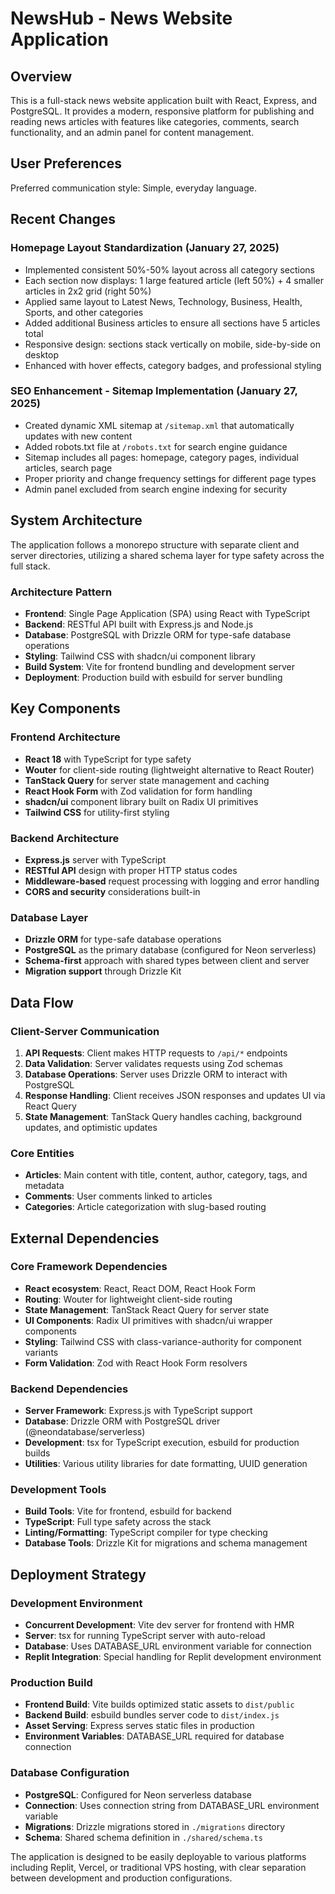 # NewsHub - News Website Application

## Overview

This is a full-stack news website application built with React, Express, and PostgreSQL. It provides a modern, responsive platform for publishing and reading news articles with features like categories, comments, search functionality, and an admin panel for content management.

## User Preferences

Preferred communication style: Simple, everyday language.

## Recent Changes

### Homepage Layout Standardization (January 27, 2025)
- Implemented consistent 50%-50% layout across all category sections
- Each section now displays: 1 large featured article (left 50%) + 4 smaller articles in 2x2 grid (right 50%)
- Applied same layout to Latest News, Technology, Business, Health, Sports, and other categories
- Added additional Business articles to ensure all sections have 5 articles total
- Responsive design: sections stack vertically on mobile, side-by-side on desktop
- Enhanced with hover effects, category badges, and professional styling

### SEO Enhancement - Sitemap Implementation (January 27, 2025)
- Created dynamic XML sitemap at `/sitemap.xml` that automatically updates with new content
- Added robots.txt file at `/robots.txt` for search engine guidance
- Sitemap includes all pages: homepage, category pages, individual articles, search page
- Proper priority and change frequency settings for different page types
- Admin panel excluded from search engine indexing for security

## System Architecture

The application follows a monorepo structure with separate client and server directories, utilizing a shared schema layer for type safety across the full stack.

### Architecture Pattern
- **Frontend**: Single Page Application (SPA) using React with TypeScript
- **Backend**: RESTful API built with Express.js and Node.js
- **Database**: PostgreSQL with Drizzle ORM for type-safe database operations
- **Styling**: Tailwind CSS with shadcn/ui component library
- **Build System**: Vite for frontend bundling and development server
- **Deployment**: Production build with esbuild for server bundling

## Key Components

### Frontend Architecture
- **React 18** with TypeScript for type safety
- **Wouter** for client-side routing (lightweight alternative to React Router)
- **TanStack Query** for server state management and caching
- **React Hook Form** with Zod validation for form handling
- **shadcn/ui** component library built on Radix UI primitives
- **Tailwind CSS** for utility-first styling

### Backend Architecture
- **Express.js** server with TypeScript
- **RESTful API** design with proper HTTP status codes
- **Middleware-based** request processing with logging and error handling
- **CORS and security** considerations built-in

### Database Layer
- **Drizzle ORM** for type-safe database operations
- **PostgreSQL** as the primary database (configured for Neon serverless)
- **Schema-first** approach with shared types between client and server
- **Migration support** through Drizzle Kit

## Data Flow

### Client-Server Communication
1. **API Requests**: Client makes HTTP requests to `/api/*` endpoints
2. **Data Validation**: Server validates requests using Zod schemas
3. **Database Operations**: Server uses Drizzle ORM to interact with PostgreSQL
4. **Response Handling**: Client receives JSON responses and updates UI via React Query
5. **State Management**: TanStack Query handles caching, background updates, and optimistic updates

### Core Entities
- **Articles**: Main content with title, content, author, category, tags, and metadata
- **Comments**: User comments linked to articles
- **Categories**: Article categorization with slug-based routing

## External Dependencies

### Core Framework Dependencies
- **React ecosystem**: React, React DOM, React Hook Form
- **Routing**: Wouter for lightweight client-side routing
- **State Management**: TanStack React Query for server state
- **UI Components**: Radix UI primitives with shadcn/ui wrapper components
- **Styling**: Tailwind CSS with class-variance-authority for component variants
- **Form Validation**: Zod with React Hook Form resolvers

### Backend Dependencies
- **Server Framework**: Express.js with TypeScript support
- **Database**: Drizzle ORM with PostgreSQL driver (@neondatabase/serverless)
- **Development**: tsx for TypeScript execution, esbuild for production builds
- **Utilities**: Various utility libraries for date formatting, UUID generation

### Development Tools
- **Build Tools**: Vite for frontend, esbuild for backend
- **TypeScript**: Full type safety across the stack
- **Linting/Formatting**: TypeScript compiler for type checking
- **Database Tools**: Drizzle Kit for migrations and schema management

## Deployment Strategy

### Development Environment
- **Concurrent Development**: Vite dev server for frontend with HMR
- **Server**: tsx for running TypeScript server with auto-reload
- **Database**: Uses DATABASE_URL environment variable for connection
- **Replit Integration**: Special handling for Replit development environment

### Production Build
- **Frontend Build**: Vite builds optimized static assets to `dist/public`
- **Backend Build**: esbuild bundles server code to `dist/index.js`
- **Asset Serving**: Express serves static files in production
- **Environment Variables**: DATABASE_URL required for database connection

### Database Configuration
- **PostgreSQL**: Configured for Neon serverless database
- **Connection**: Uses connection string from DATABASE_URL environment variable
- **Migrations**: Drizzle migrations stored in `./migrations` directory
- **Schema**: Shared schema definition in `./shared/schema.ts`

The application is designed to be easily deployable to various platforms including Replit, Vercel, or traditional VPS hosting, with clear separation between development and production configurations.